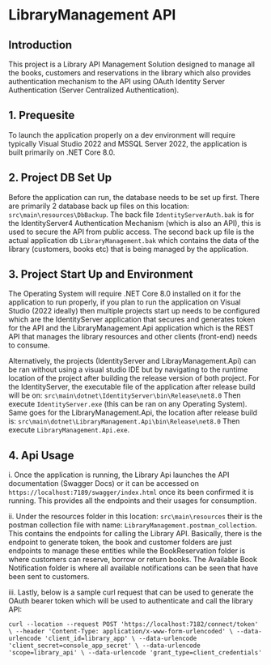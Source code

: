 # LibraryManagement API

## Introduction
This project is a Library API Management Solution designed to manage all the books, customers and reservations in the library which also provides authentication mechanism to the API using OAuth Identity Server Authentication (Server Centralized Authentication).


## 1. Prequesite
To launch the application properly on a dev environment will require typically Visual Studio 2022 and MSSQL Server 2022, the application is built primarily on .NET Core 8.0.


## 2. Project DB Set Up
Before the application can run, the database needs to be set up first. There are primarily 2 database back up files on this location: `src\main\resources\DbBackup`. The back file `IdentityServerAuth.bak` is for the IdentityServer4 Authentication Mechanism (which is also an API), this is used to secure the API from public access. The second back up file is the actual application db `LibraryManagement.bak` which contains the data of the library (customers, books etc) that is being managed by the application. 


## 3. Project Start Up and Environment
The Operating System will require .NET Core 8.0 installed on it for the application to run properly, if you plan to run the application on Visual Studio (2022 ideally) then multiple projects start up needs to be configured which are the IdentityServer application that secures and generates token for the API and the LibraryManagement.Api application which is the REST API that manages the library resources and other clients (front-end) needs to consume.

Alternatively, the projects (IdentityServer and LibrayManagement.Api) can be ran without using a visual studio IDE but by navigating to the runtime location of the project after building the release version of  both project. For the IdentityServer, the executable file of the application after release build will be on: `src\main\dotnet\IdentityServer\bin\Release\net8.0` Then execute `IdentityServer.exe` (this can be ran on any Operating System). Same goes for the LibraryManagement.Api, the location after release build is: `src\main\dotnet\LibraryManagement.Api\bin\Release\net8.0` Then execute `LibraryManagement.Api.exe`.


## 4. Api Usage
i. Once the application is running, the Library Api launches the API documentation (Swagger Docs) or it can be accessed on `https://localhost:7189/swagger/index.html` once its been confirmed it is running. This provides all the endpoints and their usages for consumption.

ii. Under the resources folder in this location: `src\main\resources` their is the postman collection file with name: `LibraryManagement.postman_collection`. This contains the endpoints for calling the Library API. Basically, there is the endpoint to generate token, the book and customer folders are just endpoints to manage these entities while the BookReservation folder is where customers can reserve, borrow or return books. The Available Book Notification folder is where all available notifications can be seen that have been sent to customers.

iii. Lastly, below is a sample curl request that can be used to generate the OAuth bearer token which will be used to authenticate and call the library API:

`curl --location --request POST 'https://localhost:7182/connect/token' \
--header 'Content-Type: application/x-www-form-urlencoded' \
--data-urlencode 'client_id=library_app' \
--data-urlencode 'client_secret=console_app_secret' \
--data-urlencode 'scope=library_api' \
--data-urlencode 'grant_type=client_credentials'`


